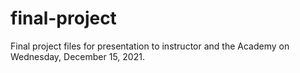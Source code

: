 # final-project
Final project files for presentation to instructor and the Academy on Wednesday, December 15, 2021. 
